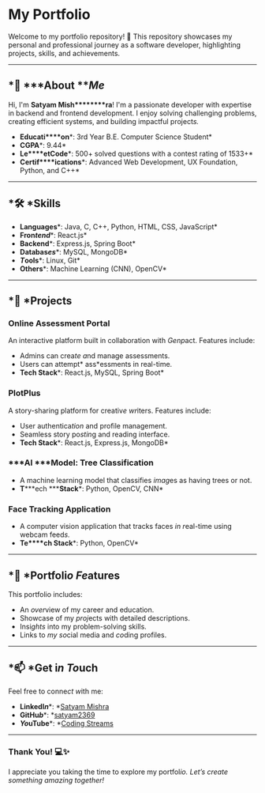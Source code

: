 # My Portfolio

Welcome to my portfolio repository! 🎉 This repository showcases my personal and professional journey as a software developer, highlighting projects, skills, and achievements.

---

## \*🌟 \***About *****Me***

Hi, I'm ****Satyam Mish********ra****! I'm a passionate developer with expertise in backend and frontend development. I enjoy solving challenging problems, creating efficient systems, and building impactful project*s.*

- **Educati****on**\*: 3rd Year B.E. Computer Science Student\*
- **CGPA**\*: 9.44\*
- **Le****etCode**\*: 500+ solved questions with a contest rating of 1533+\*
- **Certif****ications**\*: Advanced Web Development, UX Foundation, Python, and C++\*

---

## \*🛠️ \***Skills**

- **Languages**\*: Java, C, C++, Python, HTML, CSS, JavaScript\*
- **Fron*****tend***\*: React.js\*
- **Backend**\*: Express.js, Spring Boot\*
- **Databas*****es***\*: MySQL, MongoDB\*
- ***T*****ools**\*: Linux, Git\*
- **Others**\*: Machine Learning (CNN), OpenCV\*

---

## \*🚀 \***Projects**

### **Online Assessment Portal**

An interactive platform built in collaboration with *Genp*act. Features include:

- Admins can crea*te a*nd manage assessments.
- Users can attempt* ass*essments in real-time.
- **Tech Stack**\*: React.js, MySQL, Spring Boot\*

### **PlotPlus**

A story-sharing platform for creativ*e wr*iters. Features include:

- User authentica*tion* and profile management.
- Seamless story po*stin*g and reading interface.
- **Tech Stack**\*: React.js, Express.js, MongoDB\*

### ***AI *****Model: Tree Classification**

- A machine learning model that classifies *imag*es as having trees or not.
- **T*****ech *****Stack**\*: Python, OpenCV, CNN\*

### **Face Tracking Application**

- A computer vision application that tracks faces *in r*eal-time using webcam feed*s.*
- **Te****ch Stack**\*: Python, OpenCV\*

---

## \*📌 \***Portfoli*****o Fe*****atures**

This portfolio includes:

- An *over*view of my career and education.
- Showcase of my *proj*ects with detailed descriptions.
- Insi*ghts* into my problem-solving skills.
- Links to *my so*cial media and *co*ding profiles.

---

## \*📫 \***Get i*****n To*****uch**

Feel free to conne*ct w*ith me:

- **LinkedI*****n***\*: \*[Satyam](https://www.linkedin.com/in/satyam-mishra/)[ M](https://www.linkedin.com/in/satyam-mishra/)[ishra](https://www.linkedin.com/in/satyam-mishra/)
- **GitHu*****b***\*: \*[satyam2369](https://github.com/satyam2369)
- ***Yo*****uTube**\*: \*[Coding Streams](https://youtube.com)

---

### Thank You! 💻✨

I appreciate you taking the time to explore my portfol*io. Let’s create something amazing together!*

